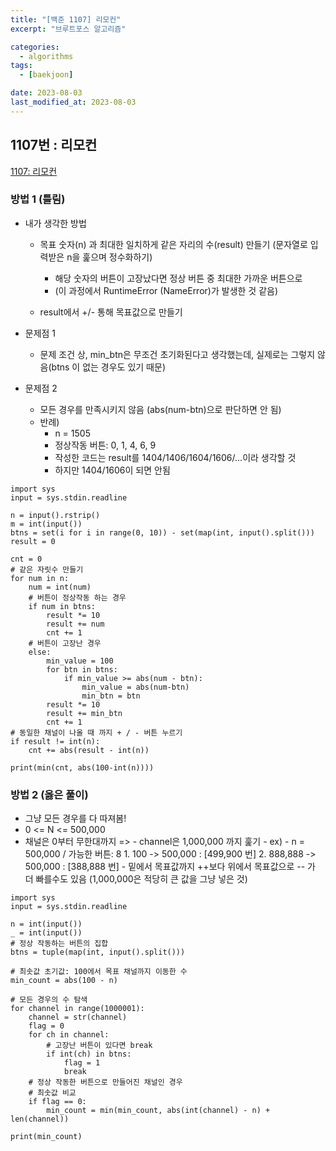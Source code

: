 ```yaml
---
title: "[백준 1107] 리모컨"
excerpt: "브루트포스 알고리즘"

categories:
  - algorithms
tags:
  - [baekjoon]

date: 2023-08-03
last_modified_at: 2023-08-03
---
```


## 1107번 : 리모컨

[1107: 리모컨](https://www.acmicpc.net/problem/1107)

### 방법 1 (틀림)

- 내가 생각한 방법

  - 목표 숫자(n) 과 최대한 일치하게 같은 자리의 수(result) 만들기 (문자열로 입력받은 n을 훑으며 정수화하기)

    - 해당 숫자의 버튼이 고장났다면 정상 버튼 중 최대한 가까운 버튼으로
    - (이 과정에서 RuntimeError (NameError)가 발생한 것 같음)

  - result에서 +/- 통해 목표값으로 만들기

- 문제점 1
  - 문제 조건 상, min_btn은 무조건 초기화된다고 생각했는데, 실제로는 그렇지 않음(btns 이 없는 경우도 있기 때문)
- 문제점 2
  - 모든 경우를 만족시키지 않음 (abs(num-btn)으로 판단하면 안 됨)
  - 반례)
    - n = 1505
    - 정상작동 버튼: 0, 1, 4, 6, 9
    - 작성한 코드는 result를 1404/1406/1604/1606/...이라 생각할 것
    - 하지만 1404/1606이 되면 안됨

```
import sys
input = sys.stdin.readline

n = input().rstrip()
m = int(input())
btns = set(i for i in range(0, 10)) - set(map(int, input().split()))
result = 0

cnt = 0
# 같은 자릿수 만들기
for num in n:
    num = int(num)
    # 버튼이 정상작동 하는 경우
    if num in btns:
        result *= 10
        result += num
        cnt += 1
    # 버튼이 고장난 경우
    else:
        min_value = 100
        for btn in btns:
            if min_value >= abs(num - btn):
                min_value = abs(num-btn)
                min_btn = btn
        result *= 10
        result += min_btn
        cnt += 1
# 동일한 채널이 나올 때 까지 + / - 버튼 누르기
if result != int(n):
    cnt += abs(result - int(n))

print(min(cnt, abs(100-int(n))))
```

### 방법 2 (옳은 풀이)

- 그냥 모든 경우를 다 따져봄!
- 0 <= N <= 500,000
- 채널은 0부터 무한대까지
  => - channel은 1,000,000 까지 훑기 - ex) - n = 500,000 / 가능한 버튼: 8 1. 100 -> 500,000 : [499,900 번] 2. 888,888 -> 500,000 : [388,888 번] - 밑에서 목표값까지 ++보다 위에서 목표값으로 -- 가 더 빠를수도 있음
  (1,000,000은 적당히 큰 값을 그냥 넣은 것)

```
import sys
input = sys.stdin.readline

n = int(input())
_ = int(input())
# 정상 작동하는 버튼의 집합
btns = tuple(map(int, input().split()))

# 최솟값 초기값: 100에서 목표 채널까지 이동한 수
min_count = abs(100 - n)

# 모든 경우의 수 탐색
for channel in range(1000001):
    channel = str(channel)
    flag = 0
    for ch in channel:
        # 고장난 버튼이 있다면 break
        if int(ch) in btns:
            flag = 1
            break
    # 정상 작동한 버튼으로 만들어진 채널인 경우
    # 최솟값 비교
    if flag == 0:
        min_count = min(min_count, abs(int(channel) - n) + len(channel))

print(min_count)
```
